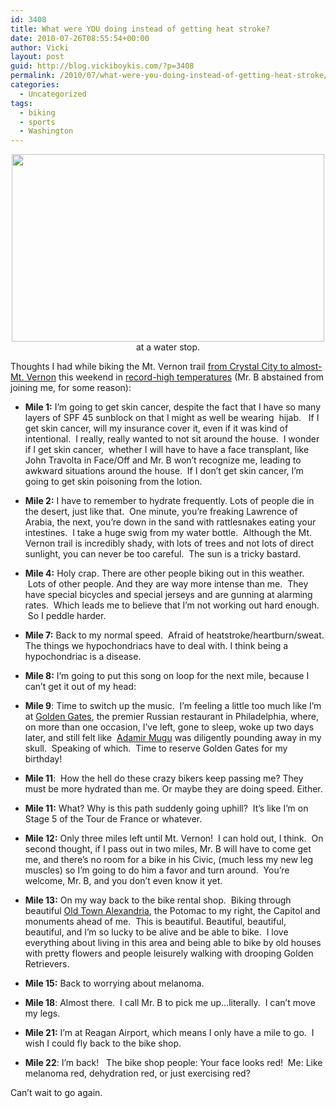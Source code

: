 ```yaml
---
id: 3408
title: What were YOU doing instead of getting heat stroke?
date: 2010-07-26T08:55:54+00:00
author: Vicki
layout: post
guid: http://blog.vickiboykis.com/?p=3408
permalink: /2010/07/what-were-you-doing-instead-of-getting-heat-stroke/
categories:
  - Uncategorized
tags:
  - biking
  - sports
  - Washington
---
```

<p style="text-align: center;">
  <a href="http://blog.vickiboykis.com/wp-content/uploads/2010/07/wpid-IMAG0216.jpg"><img class="aligncenter size-full wp-image-3409" title="wpid-IMAG0216.jpg" src="http://blog.vickiboykis.com/wp-content/uploads/2010/07/wpid-IMAG0216.jpg" alt="" width="500" height="300" /></a>at a water stop.
</p>

Thoughts I had while biking the Mt. Vernon trail [from Crystal City to almost-Mt. Vernon](http://www.mapmyride.com/route/us/va/arlington/435128014927076741) this weekend in [record-high temperatures](http://voices.washingtonpost.com/capitalweathergang/2010/07/forecast_hottest_day_in_hottes.html) (Mr. B abstained from joining me, for some reason):

  * **Mile 1:** I&#8217;m going to get skin cancer, despite the fact that I have so many layers of SPF 45 sunblock on that I might as well be wearing  hijab.   If I get skin cancer, will my insurance cover it, even if it was kind of intentional.  I really, really wanted to not sit around the house.  I wonder if I get skin cancer,  whether I will have to have a face transplant, like John Travolta in Face/Off and Mr. B won&#8217;t recognize me, leading to awkward situations around the house.  If I don&#8217;t get skin cancer, I&#8217;m going to get skin poisoning from the lotion.
  * **Mile 2:** I have to remember to hydrate frequently. Lots of people die in the desert, just like that.  One minute, you&#8217;re freaking Lawrence of Arabia, the next, you&#8217;re down in the sand with rattlesnakes eating your intestines.  I take a huge swig from my water bottle.  Although the Mt. Vernon trail is incredibly shady, with lots of trees and not lots of direct sunlight, you can never be too careful.  The sun is a tricky bastard.
  * **Mile 4:** Holy crap. There are other people biking out in this weather.  Lots of other people. And they are way more intense than me.  They have special bicycles and special jerseys and are gunning at alarming rates.  Which leads me to believe that I&#8217;m not working out hard enough.  So I peddle harder.
  * **Mile 7:** Back to my normal speed.  Afraid of heatstroke/heartburn/sweat. The things we hypochondriacs have to deal with. I think being a hypochondriac is a disease.
  * **Mile 8:** I&#8217;m going to put this song on loop for the next mile, because I can&#8217;t get it out of my head:


  * **Mile 9**: Time to switch up the music.  I&#8217;m feeling a little too much like I&#8217;m at [Golden Gates](http://www.mygoldengates.com/), the premier Russian restaurant in Philadelphia, where, on more than one occasion, I&#8217;ve left, gone to sleep, woke up two days later, and still felt like  [Adamir Mugu](http://www.youtube.com/watch?v=kC68amM-8nI) was diligently pounding away in my skull.  Speaking of which.  Time to reserve Golden Gates for my birthday!
  * **Mile 11**:  How the hell do these crazy bikers keep passing me? They must be more hydrated than me. Or maybe they are doing speed. Either.
  * **Mile 11:** What? Why is this path suddenly going uphill?  It&#8217;s like I&#8217;m on Stage 5 of the Tour de France or whatever.
  * **Mile 12:** Only three miles left until Mt. Vernon!  I can hold out, I think.  On second thought, if I pass out in two miles, Mr. B will have to come get me, and there&#8217;s no room for a bike in his Civic, (much less my new leg muscles) so I&#8217;m going to do him a favor and turn around.  You&#8217;re welcome, Mr. B, and you don&#8217;t even know it yet.
  * **Mile 13:** On my way back to the bike rental shop.  Biking through beautiful [Old Town Alexandria](http://www.google.com/images?hl=en&q=old+town+alexandria&um=1&ie=UTF-8&gl=us&resnum=1&source=og&sa=N&tab=li&biw=1234&bih=658), the Potomac to my right, the Capitol and monuments ahead of me.  This is beautiful. Beautiful, beautiful, beautiful, and I&#8217;m so lucky to be alive and be able to bike.  I love everything about living in this area and being able to bike by old houses with pretty flowers and people leisurely walking with drooping Golden Retrievers.
  * **Mile 15:** Back to worrying about melanoma.
  * **Mile 18**: Almost there.  I call Mr. B to pick me up&#8230;literally.  I can&#8217;t move my legs.
  * **Mile 21:** I&#8217;m at Reagan Airport, which means I only have a mile to go.  I wish I could fly back to the bike shop.
  * **Mile 22**: I&#8217;m back!   The bike shop people: Your face looks red!  Me: Like melanoma red, dehydration red, or just exercising red?

Can&#8217;t wait to go again.